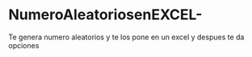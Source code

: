 # NumeroAleatoriosenEXCEL-
Te genera numero aleatorios y te los pone en un excel y despues te da opciones 
